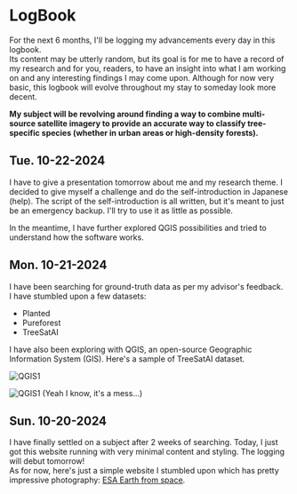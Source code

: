 # LogBook

For the next 6 months, I'll be logging my advancements every day in this logbook.  
Its content may be utterly random, but its goal is for me to have a record of my research and for you, readers, to have an insight into what I am working on and any interesting findings I may come upon. Although for now very basic, this logbook will evolve throughout my stay to someday look more decent.

**My subject will be revolving around finding a way to combine multi-source satellite imagery to provide an accurate way to classify tree-specific species (whether in urban areas or high-density forests).**

## Tue. 10-22-2024

I have to give a presentation tomorrow about me and my research theme. I decided to give myself a challenge and do the self-introduction in Japanese (help). The script of the self-introduction is all written, but it's meant to just be an emergency backup. I'll try to use it as little as possible.

In the meantime, I have further explored QGIS possibilities and tried to understand how the software works.

## Mon. 10-21-2024

I have been searching for ground-truth data as per my advisor's feedback.  
I have stumbled upon a few datasets:

- Planted
- Pureforest
- TreeSatAI

I have also been exploring with QGIS, an open-source Geographic Information System (GIS).
Here's a sample of TreeSatAI dataset.

![QGIS1](/images/1021-QGIS1.webp)

![QGIS1](/images/1021-QGIS2.webp)
(Yeah I know, it's a mess...)

## Sun. 10-20-2024

I have finally settled on a subject after 2 weeks of searching. Today, I just got this website running with very minimal content and styling. The logging will debut tomorrow!  
As for now, here's just a simple website I stumbled upon which has pretty impressive photography: [ESA Earth from space](<https://www.esa.int/ESA_Multimedia/Sets/Earth_from_Space_image_collection/(result_type)/images>).
